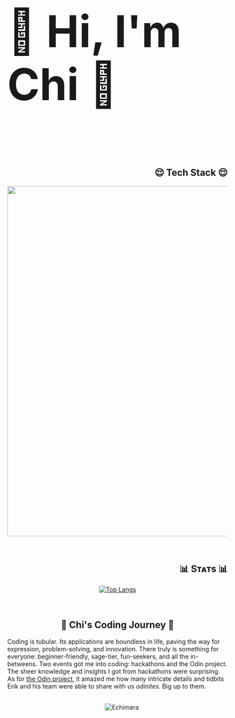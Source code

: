 
<h2 align="left" style="font-size: 100px;">🌱 Hi, I'm Chi 🌱</h2>
<!--Start Intro-->  

<br>
<!-- Languages and Tools Section -->
<h2 align="right" width="1200px">😌 Tech Stack 😌</h2> 

<p align="left">
  <img width="800px" src="https://skillicons.dev/icons?i=py,c,cpp,js,html,css,bootstrap,bash,aws,figma,php,react,nodejs,postgres,git,vscode,wordpress,kali,linux&perline=10" />
</p>

<br>

<!--Github stats Table--> 
<h2 align="right">📊 Sᴛᴀᴛs 📊</h2>
    <td width="50%">
      <p align="center">
        <a href="https://github.com/Echimara">
          <img align="center" src="https://github-readme-stats.vercel.app/api/top-langs/?username=Echimara&layout=compact&theme=chartreuse-dark" alt="Top Langs" />
        </a>
      </p>
    </td>
<br>



<h2 align="center">🌄 Chi's Coding Journey 🌄 </h2>

Coding is tubular. Its applications are boundless in life, paving the way for expression, problem-solving, and innovation. There truly is something for everyone: beginner-friendly, sage-tier, fun-seekers, and all the in-betweens. Two events got me into coding: hackathons and the Odin project. The sheer knowledge and insights I got from hackathons were surprising. As for [the Odin project](https://github.com/TheOdinProject), it amazed me how many intricate details and tidbits Erik and his team were able to share with us *odinites*. Big up to them.

<br>

<div align="center">
 
 </a>
    &nbsp;&nbsp;&nbsp;&nbsp;
    <img src="https://komarev.com/ghpvc/?username=Echimara&label=Profile%20views&color=blue&style=for-the-badge" alt="Echimara" />
</div>




